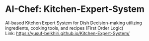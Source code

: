 # AI-Chef: Kitchen-Expert-System
AI-based Kitchen Expert System for Dish Decision-making utilizing ingredients, cooking tools, and recipes (First Order Logic) \
Link: https://yusuf-belkhiri.github.io/Kitchen-Expert-System/
